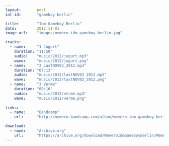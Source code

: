 ```yaml
---
layout:       post
int-id:       "gameboy-berlin"

title:        "Idm Gameboy Berlin"
date:         2012-11-01
image-url:    "images/memero-idm-gameboy-berlin.jpg"

tracks:     
  - name:     "1 Jogurt"
    duration: "11:50"
    audio:    "music/2012/jogurt.mp3"
    wave:     "music/2012/jogurt.png"               
  - name:     "2 LastNOV02_2012.mp3"
    duration: "07:13"
    audio:    "music/2012/lastNOV02_2012.mp3"
    wave:     "music/2012/lastNOV02_2012.png"
  - name:     "3 Verme"
    duration: "09:16"
    audio:    "music/2012/verme.mp3"
    wave:     "music/2012/verme.png"        
    
links:
  - name:     "Bandcamp"
    url:      "http://memero.bandcamp.com/album/memero-idm-gameboy-berlin"    

download:
  - name:     "Archive.org"
    url:      "https://archive.org/download/MemeroIdmGameboyBerlin/MemeroIdmGameboyBerlin_vbr_mp3.zip"        
---
```

